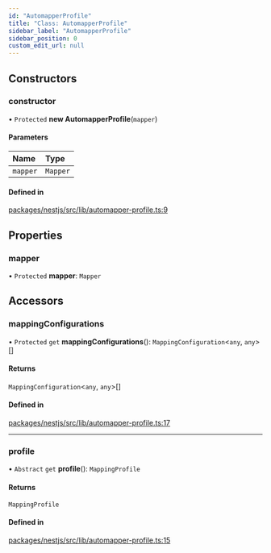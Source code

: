 ```yaml
---
id: "AutomapperProfile"
title: "Class: AutomapperProfile"
sidebar_label: "AutomapperProfile"
sidebar_position: 0
custom_edit_url: null
---
```


## Constructors

### constructor

• `Protected` **new AutomapperProfile**(`mapper`)

#### Parameters

| Name | Type |
| :------ | :------ |
| `mapper` | `Mapper` |

#### Defined in

[packages/nestjs/src/lib/automapper-profile.ts:9](https://github.com/nartc/mapper/blob/446d40fc/packages/nestjs/src/lib/automapper-profile.ts#L9)

## Properties

### mapper

• `Protected` **mapper**: `Mapper`

## Accessors

### mappingConfigurations

• `Protected` `get` **mappingConfigurations**(): `MappingConfiguration`<`any`, `any`\>[]

#### Returns

`MappingConfiguration`<`any`, `any`\>[]

#### Defined in

[packages/nestjs/src/lib/automapper-profile.ts:17](https://github.com/nartc/mapper/blob/446d40fc/packages/nestjs/src/lib/automapper-profile.ts#L17)

___

### profile

• `Abstract` `get` **profile**(): `MappingProfile`

#### Returns

`MappingProfile`

#### Defined in

[packages/nestjs/src/lib/automapper-profile.ts:15](https://github.com/nartc/mapper/blob/446d40fc/packages/nestjs/src/lib/automapper-profile.ts#L15)
